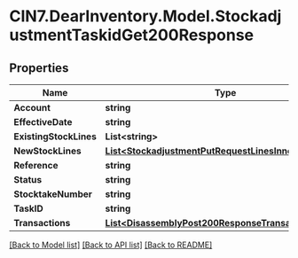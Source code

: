# CIN7.DearInventory.Model.StockadjustmentTaskidGet200Response

## Properties

| Name                   | Type                                                                                                          | Description | Notes      |
| ---------------------- | ------------------------------------------------------------------------------------------------------------- | ----------- | ---------- |
| **Account**            | **string**                                                                                                    |             | [optional] |
| **EffectiveDate**      | **string**                                                                                                    |             | [optional] |
| **ExistingStockLines** | **List&lt;string&gt;**                                                                                        |             | [optional] |
| **NewStockLines**      | [**List&lt;StockadjustmentPutRequestLinesInner&gt;**](StockadjustmentPutRequestLinesInner.md)                 |             | [optional] |
| **Reference**          | **string**                                                                                                    |             | [optional] |
| **Status**             | **string**                                                                                                    |             | [optional] |
| **StocktakeNumber**    | **string**                                                                                                    |             | [optional] |
| **TaskID**             | **string**                                                                                                    |             | [optional] |
| **Transactions**       | [**List&lt;DisassemblyPost200ResponseTransactionsInner&gt;**](DisassemblyPost200ResponseTransactionsInner.md) |             | [optional] |

[[Back to Model list]](../README.md#documentation-for-models) [[Back to API list]](../README.md#documentation-for-api-endpoints) [[Back to README]](../README.md)
